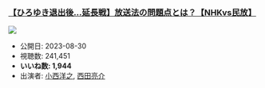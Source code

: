 ### [【ひろゆき退出後…延長戦】放送法の問題点とは？【NHKvs民放】](https://www.youtube.com/watch?v=pUkL114H_jE)
[![](https://img.youtube.com/vi/pUkL114H_jE/sddefault.jpg)](https://www.youtube.com/watch?v=pUkL114H_jE)
-   公開日: 2023-08-30
-   視聴数: 241,451
-   **いいね数: 1,944**
-   出演者: [小西洋之](/rehacq_fan/people/小西洋之 "wikilink"), [西田亮介](/rehacq_fan/people/西田亮介 "wikilink")
